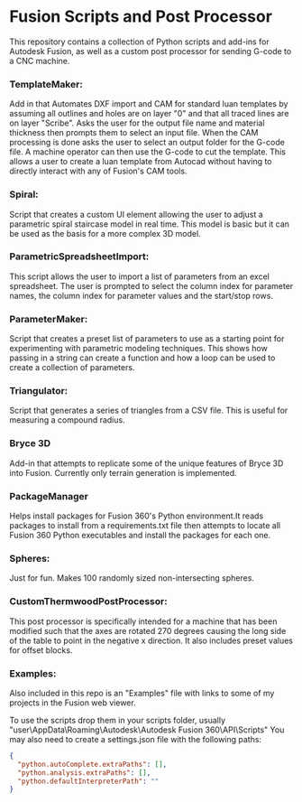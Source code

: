 # Fusion Scripts and Post Processor

This repository contains a collection of Python scripts and add-ins for Autodesk Fusion, as well as a custom post processor for sending G-code to a CNC machine.

### TemplateMaker:
Add in that Automates DXF import and CAM for standard luan templates by assuming all outlines and holes are on layer "0" and that all traced lines are on layer "Scribe". Asks the user for the output file name and material thickness then prompts them to select an input file. When the CAM processing is done asks the user to select an output folder for the G-code file. A machine operator can then use the G-code to cut the template. This allows a user to create a luan template from Autocad without having to directly interact with any of Fusion's CAM tools.

### Spiral:
Script that creates a custom UI element allowing the user to adjust a parametric spiral staircase model in real time. This model is basic but it can be used as the basis for a more complex 3D model.

### ParametricSpreadsheetImport:
This script allows the user to import a list of parameters from an excel spreadsheet. The user is prompted to select the column index for parameter names, the column index for parameter values and the start/stop rows.

### ParameterMaker:
Script that creates a preset list of parameters to use as a starting point for experimenting with parametric modeling techniques. This shows how passing in a string can create a function and how a loop can be used to create a collection of parameters.

### Triangulator:
Script that generates a series of triangles from a CSV file. This is useful for measuring a compound radius.

### Bryce 3D
Add-in that attempts to replicate some of the unique features of Bryce 3D into Fusion. Currently only terrain generation is implemented.

### PackageManager
Helps install packages for Fusion 360's Python environment.It reads packages to install from a requirements.txt file then attempts to locate all Fusion 360 Python executables and install the packages for each one.

### Spheres:
Just for fun. Makes 100 randomly sized non-intersecting spheres.

### CustomThermwoodPostProcessor:
This post processor is specifically intended for a machine that has been modified such that the axes are rotated 270 degrees causing the long side of the table to point in the negative x direction. It also includes preset values for offset blocks.

### Examples:
Also included in this repo is an "Examples" file with links to some of my projects in the Fusion web viewer.

To use the scripts drop them in your scripts folder, usually "user\AppData\Roaming\Autodesk\Autodesk Fusion 360\API\Scripts" You may also need to create a settings.json file with the following paths:

```json
{
  "python.autoComplete.extraPaths": [],
  "python.analysis.extraPaths": [],
  "python.defaultInterpreterPath": ""
}

```

